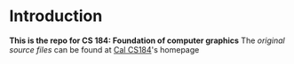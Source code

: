 # Introduction
**This is the repo for CS 184: Foundation of computer graphics**
The *original source files* can be found at [Cal CS184](https://github.com/cal-cs184)'s homepage
